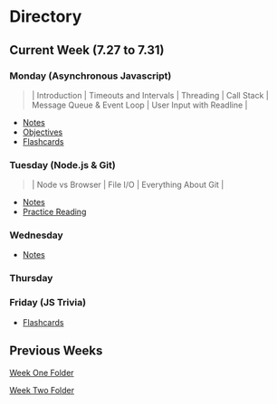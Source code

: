 # **Directory**

## **Current Week** (7.27 to 7.31)

### **Monday** (Asynchronous Javascript)

> | Introduction | Timeouts and Intervals | Threading | Call Stack | Message Queue & Event Loop | User Input with Readline |

- [Notes](7.27-7.31/Monday/Notes.md)
- [Objectives](7.27-7.31/Monday/Objectives.md)
- [Flashcards](7.27-7.31/Monday/Flashcards.md)

### **Tuesday** (Node.js & Git)

> | Node vs Browser | File I/O | Everything About Git |

- [Notes](7.27-7.31/Tuesday/Notes.md)
- [Practice Reading](7.27-7.31/Tuesday/Scrum-Sprint-UserStories.md)

### **Wednesday**

- [Notes](7.27-7.31/Wednesday/Notes.md)

### **Thursday**

### **Friday** (JS Trivia)

- [Flashcards](7.27-7.31/Friday/Flashcards.md)

## **Previous Weeks**

[Week One Folder](https://github.com/ALW93/App-Academy/tree/master/7.13-7.17)

[Week Two Folder](https://github.com/ALW93/App-Academy/tree/master/7.20-7.24)
